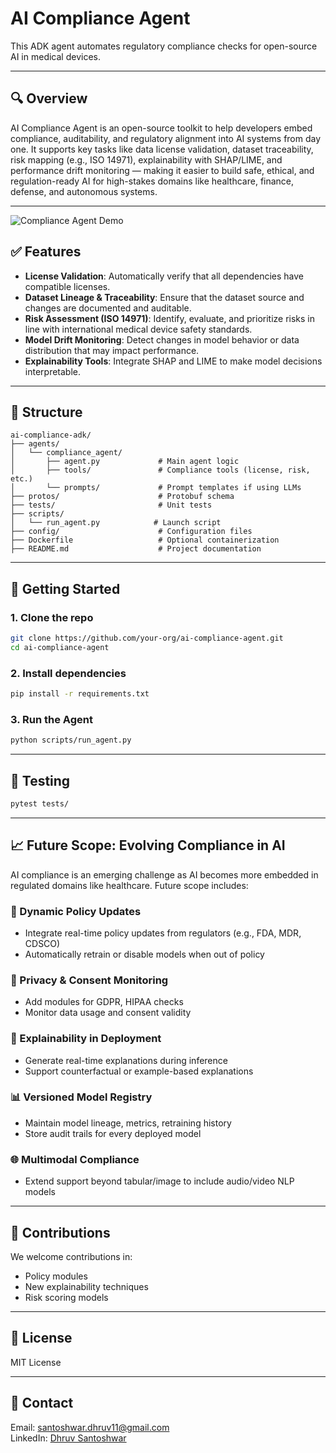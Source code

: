 # AI Compliance Agent

This ADK agent automates regulatory compliance checks for open-source AI in medical devices.

---

## 🔍 Overview

AI Compliance Agent is an open-source toolkit to help developers embed compliance, auditability, and regulatory alignment into AI systems from day one. It supports key tasks like data license validation, dataset traceability, risk mapping (e.g., ISO 14971), explainability with SHAP/LIME, and performance drift monitoring — making it easier to build safe, ethical, and regulation-ready AI for high-stakes domains like healthcare, finance, defense, and autonomous systems.

---


![Compliance Agent Demo](assets/demo.gif)



## ✅ Features

- **License Validation**: Automatically verify that all dependencies have compatible licenses.
- **Dataset Lineage & Traceability**: Ensure that the dataset source and changes are documented and auditable.
- **Risk Assessment (ISO 14971)**: Identify, evaluate, and prioritize risks in line with international medical device safety standards.
- **Model Drift Monitoring**: Detect changes in model behavior or data distribution that may impact performance.
- **Explainability Tools**: Integrate SHAP and LIME to make model decisions interpretable.

---

## 🧱 Structure

```
ai-compliance-adk/
├── agents/
│   └── compliance_agent/
│       ├── agent.py             # Main agent logic
│       ├── tools/               # Compliance tools (license, risk, etc.)
│       └── prompts/             # Prompt templates if using LLMs
├── protos/                      # Protobuf schema
├── tests/                       # Unit tests
├── scripts/
│   └── run_agent.py            # Launch script
├── config/                      # Configuration files
├── Dockerfile                   # Optional containerization
├── README.md                    # Project documentation
```

---

## 🚀 Getting Started

### 1. Clone the repo

```bash
git clone https://github.com/your-org/ai-compliance-agent.git
cd ai-compliance-agent
```

### 2. Install dependencies

```bash
pip install -r requirements.txt
```

### 3. Run the Agent

```bash
python scripts/run_agent.py
```

---

## 🧪 Testing

```bash
pytest tests/
```

---

## 📈 Future Scope: Evolving Compliance in AI

AI compliance is an emerging challenge as AI becomes more embedded in regulated domains like healthcare. Future scope includes:

### 🔄 Dynamic Policy Updates

- Integrate real-time policy updates from regulators (e.g., FDA, MDR, CDSCO)
- Automatically retrain or disable models when out of policy

### 🔐 Privacy & Consent Monitoring

- Add modules for GDPR, HIPAA checks
- Monitor data usage and consent validity

### 🤖 Explainability in Deployment

- Generate real-time explanations during inference
- Support counterfactual or example-based explanations

### 📊 Versioned Model Registry

- Maintain model lineage, metrics, retraining history
- Store audit trails for every deployed model

### 🌐 Multimodal Compliance

- Extend support beyond tabular/image to include audio/video NLP models

---

## 🧠 Contributions

We welcome contributions in:

- Policy modules
- New explainability techniques
- Risk scoring models

---

## 📄 License

MIT License

---

## 🤝 Contact

Email: [santoshwar.dhruv11@gmail.com](mailto\:compliance@your-org.com)\
LinkedIn: [Dhruv Santoshwar](https://www.linkedin.com/in/dhruv-santoshwar-288455140/)
